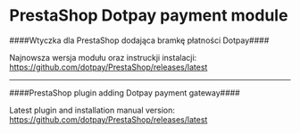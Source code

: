 PrestaShop Dotpay payment module
=====================

####Wtyczka dla PrestaShop dodająca bramkę płatności Dotpay####

Najnowsza wersja modułu oraz instruckji instalacji:
https://github.com/dotpay/PrestaShop/releases/latest

---------------------------------------

####PrestaShop plugin adding Dotpay payment gateway####

Latest plugin and installation manual version:
https://github.com/dotpay/PrestaShop/releases/latest